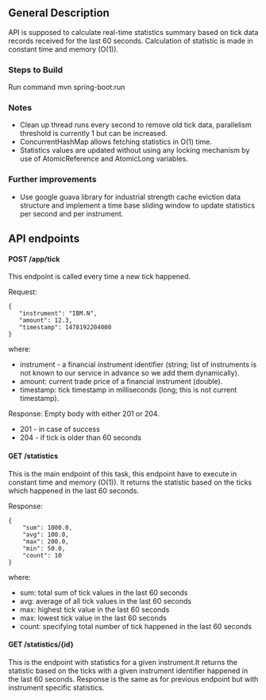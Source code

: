 ## General Description

API is supposed to calculate real-time statistics summary based on tick data records received for the last 60 seconds. Calculation of statistic is made in constant time and memory (O(1)).

### Steps to Build

Run command mvn spring-boot:run 

### Notes

- Clean up thread runs every second to remove old tick data, parallelism threshold is currently 1 but can be increased.
- ConcurrentHashMap allows fetching statistics in O(1) time. 
- Statistics values are updated without using any locking mechanism by use of AtomicReference and AtomicLong variables.

### Further improvements

- Use google guava library for industrial strength cache eviction data structure and implement a time base sliding window
 to update statistics per second and per instrument.


## API endpoints

#### POST /app/tick

This endpoint is called every time a new tick happened.

Request:

    {
       "instrument": "IBM.N",
       "amount": 12.3,
       "timestamp": 1478192204000
    }
where:
 - instrument - a financial instrument identifier (string; list of instruments is not known to our service in
advance so we add them dynamically).
 - amount: current trade price of a financial instrument (double). 
 - timestamp: tick timestamp in milliseconds (long; this is not current timestamp).

Response: Empty body with either 201 or 204.
 - 201 - in case of success
 - 204 - if tick is older than 60 seconds
 
#### GET /statistics

This is the main endpoint of this task, this endpoint have to execute in constant time and
memory (O(1)). It returns the statistic based on the ticks which happened in the last 60
seconds.

Response:

    {
    	"sum": 1000.0,
    	"avg": 100.0,
    	"max": 200.0,
    	"min": 50.0,
    	"count": 10
    }

where:
 - sum: total sum of tick values in the last 60 seconds
 - avg: average of all tick values in the last 60 seconds
 - max: highest tick value in the last 60 seconds
 - max: lowest tick value in the last 60 seconds
 - count: specifying total number of tick happened in the last 60 seconds


#### GET /statistics/{id}

This is the endpoint with statistics for a given instrument.It returns the statistic based on the ticks with a given instrument identifier happened in the last 60 seconds. Response is the same as for previous endpoint but with instrument specific statistics.
